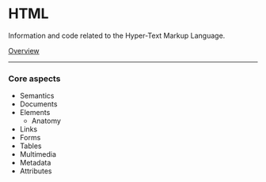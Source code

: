 # HTML

Information and code related to the Hyper-Text Markup Language.

[Overview](overview)

---

### Core aspects

- Semantics
- Documents
- Elements
  - Anatomy
- Links
- Forms
- Tables
- Multimedia
- Metadata
- Attributes
